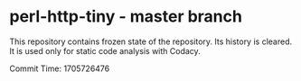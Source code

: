 # perl-http-tiny - master branch

This repository contains frozen state of the repository.
Its history is cleared. It is used only for static code
analysis with Codacy.

Commit Time: 1705726476